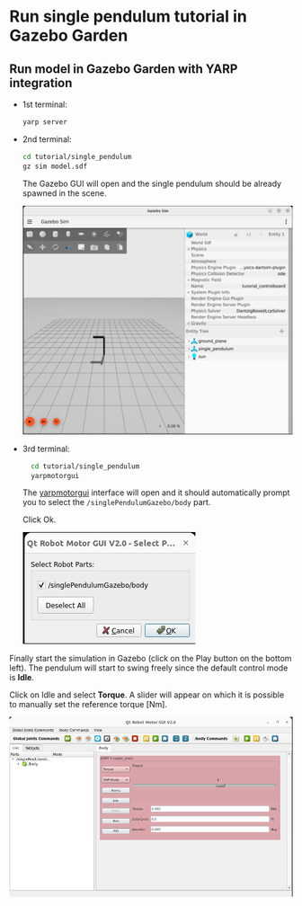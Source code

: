 # Run single pendulum tutorial in Gazebo Garden

## Run model in Gazebo Garden with YARP integration

- 1st terminal:

  ~~~bash
  yarp server
  ~~~

- 2nd terminal:

  ~~~bash
  cd tutorial/single_pendulum
  gz sim model.sdf
  ~~~

  The Gazebo GUI will open and the single pendulum should be already spawned in the scene.

  ![Gazebo Sim GUI](gz_gui.png)

- 3rd terminal:

  ~~~bash
    cd tutorial/single_pendulum
    yarpmotorgui
  ~~~

  The [yarpmotorgui](https://www.yarp.it/latest/group__yarpmotorgui.html) interface will open and it should automatically prompt you to select the `/singlePendulumGazebo/body` part.
  
  Click Ok.

  ![yarpmotorgui_select_part](yarpmotorgui_select_part.png)

Finally start the simulation in Gazebo (click on the Play button on the bottom left). The pendulum will start to swing freely since the default control mode is **Idle**.

Click on Idle and select **Torque**. A slider will appear on which it is possible to manually set the reference torque [Nm].

![yarpmotorgui_torque](yarpmotorgui_torque.png)
